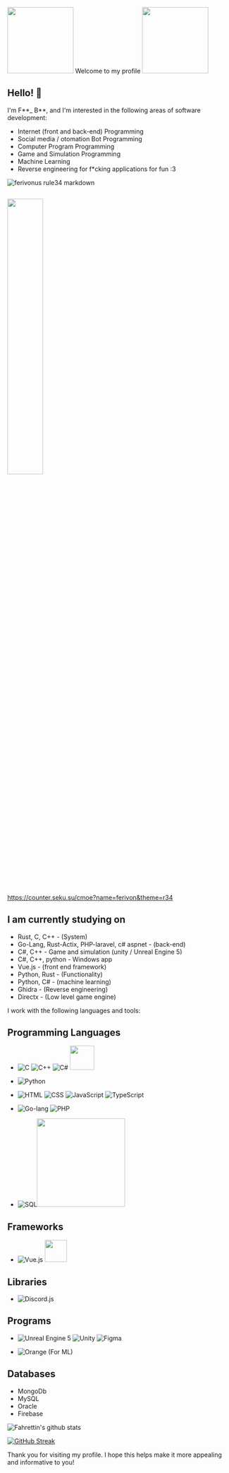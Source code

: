<!---
Ferivonus/Ferivonus is a ✨ special ✨ repository because its `README.md` (this file) appears on your GitHub profile.
You can click the Preview link to take a look at your changes.

- 👋 Hi, I’m @Ferivonus
- 👀 I’m interested in Internet programing, and game developing
- 🌱 I’m currently learning python, Unreal engine 5, and unity
- 📫 And you can reach me on ferivonus@hotmail.com


--->

<img src="https://media.tenor.com/BJ-9w-MUVCMAAAAC/tis100-sad.gif" width="150"> Welcome to my profile <img src="https://media.tenor.com/BJ-9w-MUVCMAAAAC/tis100-sad.gif" width="150">

## Hello! 👋


I'm F**\_ B**, and I'm interested in the following areas of software development:

- Internet (front and back-end) Programming
- Social media / otomation Bot Programming
- Computer Program Programming
- Game and Simulation Programming
- Machine Learning
- Reverse engineering for f\*cking applications for fun :3

![ferivonus rule34 markdown](http://counter.seku.su/cmoe?name=ferivonus&theme=rule34)

<p align=""><img src="https://komarev.com/ghpvc/?username=Ferivonus&style=flat-square&color=blue" alt=""></p>

<img width="40%" src="https://github-readme-stats.vercel.app/api/top-langs/?username=Ferivonus&layout=compact&bg_color=0d1117&border_color=0d1117&text-color:79ff97&langs_count=12&hide=ShaderLab,javascript,css,scss,html&theme=tokyonight">

https://counter.seku.su/cmoe?name=ferivon&theme=r34

## I am currently studying on

- Rust, C, C++ - (System)
- Go-Lang, Rust-Actix, PHP-laravel, c# aspnet - (back-end)
- C#, C++ - Game and simulation (unity / Unreal Engine 5)
- C#, C++, python - Windows app
- Vue.js - (front end framework)
- Python, Rust - (Functionality)
- Python, C# - (machine learning)
- Ghidra - (Reverse engineering)
- Directx - (Low level game engine)

I work with the following languages and tools:

## Programming Languages

- ![C](https://img.icons8.com/color/48/000000/c-programming.png) ![C++](https://img.icons8.com/color/48/000000/c-plus-plus-logo.png) ![C#](https://img.icons8.com/color/48/000000/c-sharp-logo.png) <img src="/Some İmages/rust.png" width="55">

- ![Python](https://img.icons8.com/color/48/000000/python.png)
- ![HTML](https://img.icons8.com/color/48/000000/html-5.png) ![CSS](https://img.icons8.com/color/48/000000/css3.png)
  ![JavaScript](https://img.icons8.com/color/48/000000/javascript.png) ![TypeScript](https://img.icons8.com/color/48/000000/typescript.png)
- ![Go-lang](https://img.icons8.com/color/48/000000/golang.png) ![PHP](https://img.icons8.com/officel/40/000000/php-logo.png)
- ![SQL](https://img.icons8.com/color/48/000000/sql.png)<img src="https://upload.wikimedia.org/wikipedia/commons/thumb/3/37/Firebase_Logo.svg/1280px-Firebase_Logo.svg.png" width="200">

## Frameworks

- ![Vue.js](https://img.icons8.com/color/48/000000/vue-js.png) <img src="https://upload.wikimedia.org/wikipedia/commons/thumb/7/7d/Microsoft_.NET_logo.svg/800px-Microsoft_.NET_logo.svg.png" width="50">

## Libraries

- ![Discord.js](https://img.icons8.com/color/48/000000/discord-logo.png)

## Programs

- ![Unreal Engine 5](https://img.icons8.com/color/48/000000/unreal-engine.png) ![Unity](https://img.icons8.com/ios-filled/50/000000/unity.png) ![Figma](https://img.icons8.com/color/48/000000/figma.png)

- ![Orange](https://img.icons8.com/color/48/000000/orange.png) (For ML)

## Databases

- MongoDb
- MySQL
- Oracle
- Firebase

![Fahrettin's github stats](https://github-readme-stats.vercel.app/api?username=Ferivonus&show_icons=true&theme=cobalt)

[![GitHub Streak](https://streak-stats.demolab.com?user=Ferivonus&theme=dark)](https://git.io/streak-stats)

Thank you for visiting my profile. I hope this helps make it more appealing and informative to you!
